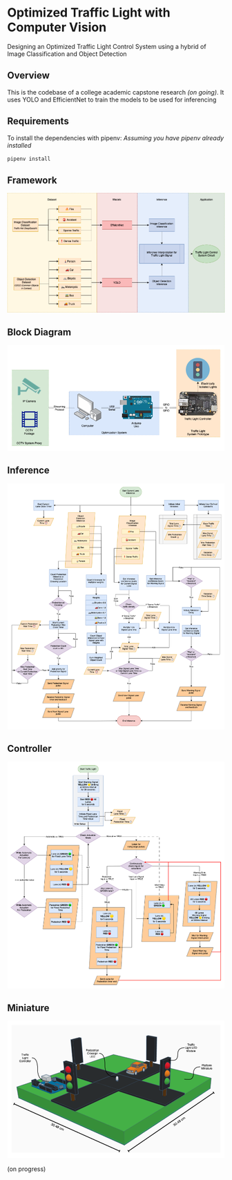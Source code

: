 # Optimized Traffic Light with Computer Vision
Designing an Optimized Traffic Light Control System using a hybrid of Image Classification and Object Detection
## Overview


This is the codebase of a college academic capstone research *(on going)*. It uses YOLO and EfficientNet to train the models to be used for inferencing

## Requirements

To install the dependencies with pipenv:
*Assuming you have pipenv already installed*

```bash
pipenv install
```

## Framework
<img src="/assets/framework.png" alt="framework"/>

## Block Diagram
<img src="/assets/block.png" alt="block"/>

## Inference
<img src="/assets/inference.png" alt="inference"/>

## Controller
<img src="/assets/controller.png" alt="controller"/>

## Miniature
<img src="/assets/miniature.png" alt="miniature"/>

(on progress)